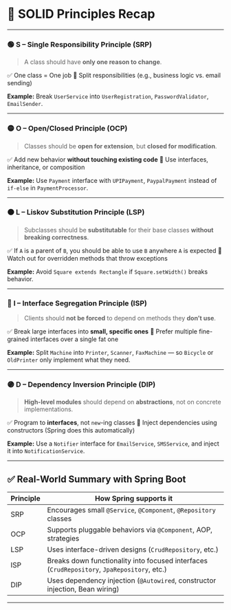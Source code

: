 # 🧠 **SOLID Principles Recap**

---

### 🟢 **S – Single Responsibility Principle (SRP)**

> A class should have **only one reason to change**.

✅ One class = One job
🔧 Split responsibilities (e.g., business logic vs. email sending)

**Example:**
Break `UserService` into `UserRegistration`, `PasswordValidator`, `EmailSender`.

---

### 🟡 **O – Open/Closed Principle (OCP)**

> Classes should be **open for extension**, but **closed for modification**.

✅ Add new behavior **without touching existing code**
🔧 Use interfaces, inheritance, or composition

**Example:**
Use `Payment` interface with `UPIPayment`, `PaypalPayment` instead of `if-else` in `PaymentProcessor`.

---

### 🟠 **L – Liskov Substitution Principle (LSP)**

> Subclasses should be **substitutable** for their base classes **without breaking correctness**.

✅ If `A` is a parent of `B`, you should be able to use `B` anywhere `A` is expected
🔧 Watch out for overridden methods that throw exceptions

**Example:**
Avoid `Square extends Rectangle` if `Square.setWidth()` breaks behavior.

---

### 🔵 **I – Interface Segregation Principle (ISP)**

> Clients should **not be forced** to depend on methods they **don’t use**.

✅ Break large interfaces into **small, specific ones**
🔧 Prefer multiple fine-grained interfaces over a single fat one

**Example:**
Split `Machine` into `Printer`, `Scanner`, `FaxMachine` — so `Bicycle` or `OldPrinter` only implement what they need.

---

### 🟣 **D – Dependency Inversion Principle (DIP)**

> **High-level modules** should depend on **abstractions**, not on concrete implementations.

✅ Program to **interfaces**, not `new`-ing classes
🔧 Inject dependencies using constructors (Spring does this automatically)

**Example:**
Use a `Notifier` interface for `EmailService`, `SMSService`, and inject it into `NotificationService`.

---

## ✅ Real-World Summary with Spring Boot

| Principle | How Spring supports it                                                                      |
| --------- | ------------------------------------------------------------------------------------------- |
| SRP       | Encourages small `@Service`, `@Component`, `@Repository` classes                            |
| OCP       | Supports pluggable behaviors via `@Component`, AOP, strategies                              |
| LSP       | Uses interface-driven designs (`CrudRepository`, etc.)                                      |
| ISP       | Breaks down functionality into focused interfaces (`CrudRepository`, `JpaRepository`, etc.) |
| DIP       | Uses dependency injection (`@Autowired`, constructor injection, Bean wiring)                |

---

